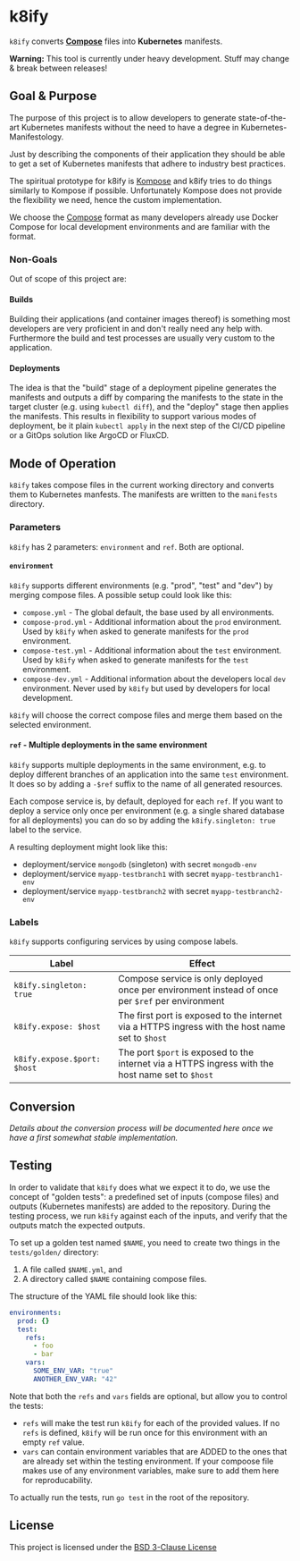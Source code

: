 # k8ify

`k8ify` converts [**Compose**][Compose] files into **Kubernetes** manifests.

**Warning:** This tool is currently under heavy development. Stuff may change & break between releases!


## Goal & Purpose

The purpose of this project is to allow developers to generate state-of-the-art Kubernetes manifests without the need to have a degree in Kubernetes-Manifestology.

Just by describing the components of their application they should be able to get a set of Kubernetes manifests that adhere to industry best practices.

The spiritual prototype for k8ify is [Kompose][] and k8ify tries to do things similarly to Kompose if possible. Unfortunately Kompose does not provide the flexibility we need, hence the custom implementation.

We choose the [Compose][] format as many developers already use Docker Compose for local development environments and are familiar with the format.


### Non-Goals

Out of scope of this project are:


#### Builds

Building their applications (and container images thereof) is something most developers are very proficient in and don't really need any help with. Furthermore the build and test processes are usually very custom to the application.


#### Deployments

The idea is that the "build" stage of a deployment pipeline generates the manifests and outputs a diff by comparing the manifests to the state in the target cluster (e.g. using `kubectl diff`), and the "deploy" stage then applies the manifests.
This results in flexibility to support various modes of deployment, be it plain `kubectl apply` in the next step of the CI/CD pipeline or a GitOps solution like ArgoCD or FluxCD.


## Mode of Operation

`k8ify` takes compose files in the current working directory and converts them to Kubernetes manfests. The manifests are written to the `manifests` directory.


### Parameters

`k8ify` has 2 parameters: `environment` and `ref`. Both are optional.


#### `environment`

`k8ify` supports different environments (e.g. "prod", "test" and "dev") by merging compose files. A possible setup could look like this:

- `compose.yml` - The global default, the base used by all environments.
- `compose-prod.yml` - Additional information about the `prod` environment. Used by `k8ify` when asked to generate manifests for the `prod` environment.
- `compose-test.yml` - Additional information about the `test` environment. Used by `k8ify` when asked to generate manifests for the `test` environment.
- `compose-dev.yml` - Additional information about the developers local `dev` environment. Never used by `k8ify` but used by developers for local development.

`k8ify` will choose the correct compose files and merge them based on the selected environment.


#### `ref` - Multiple deployments in the same environment

`k8ify` supports multiple deployments in the same environment, e.g. to deploy different branches of an application into the same `test` environment. It does so by adding a `-$ref` suffix to the name of all generated resources.

Each compose service is, by default, deployed for each `ref`. If you want to deploy a service only once per environment (e.g. a single shared database for all deployments) you can do so by adding the `k8ify.singleton: true` label to the service.

A resulting deployment might look like this:

- deployment/service `mongodb` (singleton) with secret `mongodb-env`
- deployment/service `myapp-testbranch1` with secret `myapp-testbranch1-env`
- deployment/service `myapp-testbranch2` with secret `myapp-testbranch2-env`


### Labels

`k8ify` supports configuring services by using compose labels.

| Label  | Effect  |
| ------ | ------- |
| `k8ify.singleton: true`  | Compose service is only deployed once per environment instead of once per `$ref` per environment  |
| `k8ify.expose: $host`  | The first port is exposed to the internet via a HTTPS ingress with the host name set to `$host`  |
| `k8ify.expose.$port: $host`  | The port `$port` is exposed to the internet via a HTTPS ingress with the host name set to `$host`  |


## Conversion

_Details about the conversion process will be documented here once we have a first somewhat stable implementation._


## Testing

In order to validate that `k8ify` does what we expect it to do, we use the concept of "golden tests": a predefined set of inputs (compose files) and outputs (Kubernetes manifests) are added to the repository. During the testing process, we run `k8ify` against each of the inputs, and verify that the outputs match the expected outputs.

To set up a golden test named `$NAME`, you need to create two things in the `tests/golden/` directory:

1. A file called `$NAME.yml`, and
2. A directory called `$NAME` containing compose files.

The structure of the YAML file should look like this:

```yaml
environments:
  prod: {}
  test:
    refs:
      - foo
      - bar
    vars:
      SOME_ENV_VAR: "true"
      ANOTHER_ENV_VAR: "42"
```

Note that both the `refs` and `vars` fields are optional, but allow you to control the tests:

- `refs` will make the test run `k8ify` for each of the provided values. If no `refs` is defined, `k8ify` will be run once for this environment with an empty `ref` value.
- `vars` can contain environment variables that are ADDED to the ones that are already set within the testing environment. If your compoose file makes use of any environment variables, make sure to add them here for reproducability.

To actually run the tests, run `go test` in the root of the repository.


## License

This project is licensed under the [BSD 3-Clause License](LICENSE)

[Compose]: https://github.com/compose-spec/compose-spec/blob/master/spec.md
[Kompose]: https://kompose.io/
